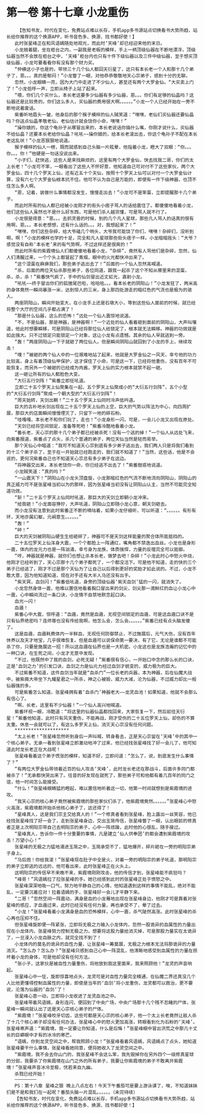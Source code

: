 # 第一卷 第十七章 小龙重伤
        【告知书友，时代在变化，免费站点难以长存，手机app多书源站点切换看书大势所趋，站长给你推荐的这个换源APP，听书音色多、换源、找书都好使！】
       此时张星峰正在和风语嫣随处地观光，而此时‘天峰’却已经迎来他的末日。
       小龙翘着腿，坐在柜台之内，一副我是老板的模样，手上一柄顶级仙器在不断地漂浮，顶级仙器当然不会放在柜台之中，‘天峰’柜台内也只有十件下级仙器以及三件中级仙器，至于想买顶级仙器，小龙可要看看你有没有那个财力买。
       “仲横这小子也是的，带领三十几个仙人都回天衍星了，这只有本长老一个人和那十几个弟子了，恩。。。真的是郁闷！”小龙瞥了一眼，对他恭恭敬敬地天心宗弟子，感到十分的无聊。
       忽然，小龙眼睛一亮，因为大门中走进了不少仙人，甚至还有两个大罗金仙。“大买卖上门了！”小龙低呼一声，立即从椅子上站了起来。
       “喂，你们几个买什么，本长老这要多少仙器有多少仙器，恩。。。你们有足够的仙晶吗？这仙器还是比较贵的。你们这么多人，买仙器的费用很大啊。。。。。。”小龙一个人已经开始在一旁不断地说着废话。
       紫番听地眉头一皱，他身后的那个猴子模样的仙人贼笑道：“嘿嘿，老仙们买仙器还要仙晶吗？你送点仙晶孝敬老仙，老仙估计就会饶你小命，嘿嘿！”
       “操你娘的，你这个龟孙子从哪冒出来的，本长老说话你插什么嘴，你刚才说什么，买仙器不给仙晶？还要本长老给你仙晶？吼吼~~操你娘的，给本长老滚出去，你这个龟孙子不配在本长老这乱吠！”小龙恶狠狠地说道。
       猴子模样的仙人一楞，既而就感到自己头脑一片眩晕，他指着小龙，瞪大了双眼：“你。。。你。。。你！”他硬是一句话没说出来。
       “小子们，赶快逃，这些人是来找麻烦的，这里有两个大罗金仙，快去找我二哥，你们的太上长老！”小龙可不笨，一眼看出了这些人不怀好意，他知道自己可对付不了这些家伙，两个大罗金仙，四十几个罗天上仙，还有近五十个天仙，按照十个罗天上仙可以对付一个大罗金仙计算，没有六七个大罗金仙根本抗不住。他可不认为自己是万能的，即使有一件下级神器，也顶不住怎么多人啊。
       “恩，记着，装做什么事情都没发生，慢慢走出去！”小龙可不是笨蛋，立即提醒那十几个弟子。
       而此时所有的仙人都已经被小龙刚才的街头小痞子骂人的话给震住了。都傻傻地看着小龙，他们这些仙人虽然也不是什么好东西，可是他们杀人越货懂，可是骂人就不行了。
       小龙很是得意：“恩。。。去抓灵兽的时候，到的几个凡人星球，那些凡人骂人的话真的很有用啊，恩。。。本长老想想，还有什么话的。。。对，我想起来了！”
       “嘿嘿，你们这些杂碎，给大爷磕几个响头，大爷我可能饶了你们，嘿嘿！杂碎们，没听到啊，啊！”小龙的模样也学的十足，完全和凡人星球那些街头痞子一样。小龙暗暗摇头：“大爷？感觉没有自称‘本长老’来的有气势啊，不过这样还是很爽的！”
       而此时所有的紫霞境仙人们都傻傻地看着小龙，“杂碎”，竟然有人骂他们是杂碎，忽然，仙人们清醒过来，一个个头上都冒起了青烟，眼中的火光都快冲出来了。
       “这个混蛋在麻痹我们，那些弟子逃出去了！”后面的一个仙人忽然高喊道。
       “杀，后面的两位天仙杀那些弟子，各位同道，跟我一起杀了这个不知从哪里来的混蛋，杀，杀，杀！”紫番快气疯了，手中的仙剑冒出近丈虹光，直射小龙。
       “吼吼~~终于冒出你们的狐狸尾巴啦，哈哈哈。。。看本长老的阴阳山！”小龙发狂了，两米高的身体竟然一瞬间暴涨一米，达到惊人的三米，身上那四处游走的暗红色的气流也是极为的骇人。
       两座阴阳山，瞬间开始变大，在小龙手上还是石墩大小，等到这些仙人面前的时候，就已经将整个大厅的空间几乎都占满了！
       “那是什么仙器，这么的恐怖！”远处一个仙人震惊地说道。
       “不，不是仙器，那是神器，是神器啊！”一个近处的仙人看着砸到面前的阴阳山，大声叫嚷道，他此时想要瞬移，可是阴阳山已经将那位仙人给锁定了，根本就无法瞬移。神器的功效就是如此强大。只不过锁定只能锁定一个对象，这让小龙有点遗憾。其余的仙人早就逃到一旁。
       “轰！”两座阴阳山一下子就砸了两位仙人。但是瞬间阴阳山就回到了小龙的手上，继续攻击！
       “噗！”被砸的两个仙人中的一位艰难地站了起来，他就是大罗金仙之一风天，幸亏他的功力比较高，身上有着顶级仙甲保护，这才保住了小命，可是这一下，已经将他重伤，没有百年不可能恢复。而另外一个被砸的已经成为肉酱，罗天上仙的实力根本就禁不起一砸。
       这一砸让所有的仙人都脸色大变。
       “大衍五行剑阵！”紫番立即狂吼道。
       立即二十五个罗天上仙聚集在一起，五个罗天上仙聚成小的“大衍五行剑阵”，五个小型的“大衍五行剑阵”聚成一个朝大型的“大衍五行剑阵”！
       “周天始转，天剑出鞘！”二十五个罗天上仙同时冷声低吟道。
       巨大的古朴地长剑出现在二十五个罗天上仙的上空，巨大的气势以阵法为中心，向四周扩展，那巨大的店面瞬间慢慢堙灭了，只留下一地的碎石粉。
       “哇嘎嘎，本长老不和你们玩了，走也！”小龙身形一闪，可是，一会儿小龙又出现在原处。
       “天剑已经将空间锁定，准备等死吧！”紫番冷酷地看着小龙。
       “番长老，天心宗的那十几个弟子都已经被杀死！没有一个逃的掉！”一个仙人从远处飞来，向紫番报道，紫番点了点头，杀几个普通的弟子，两位天仙当然是轻而易举。
       那个天仙心中暗道：“我可不知道天心宗到底有多少弟子逃出去，我们两人只是将我们看到的十三个弟子杀了，至于在一开始就已经跑走的，我们就不知道了！”当然，这些话，他是不会说的，更何况紫番自己也不知道天心宗总有多少弟子在这边。
       “将神器交出来，本长老饶你一命，你已经逃不出去了！”紫番鼓惑地说道。
       小龙贼笑道：“真的吗？”
       “一山震天下！”阴阳山在小龙头顶盘旋，小龙那暗红色的气流不断地流向阴阳山，阴阳山的真正威力可不是张星峰当初以为的那样，因为张星峰当初没有让阴阳山认主，当然不可能完全知道功效。
       “斩！”二十五个罗天上仙同时吼道，那巨大的天剑立即朝小龙冲来。
       “给我砸！”小龙面容狰狞，大声吼道，阴阳山立即随小龙心意，朝天剑砸去。
       而小龙没有注意到此时紫番正不断的嘀咕着，如果小龙仔细听，可以听道：“。。。。。。有形有环，天地亦属幻躯，元峒意生。。。。。。”
       “轰！”
       “砰！”
       巨大的天剑被阴阳山硬生生给砸碎了，神器可不是天剑这样能量的聚合体所能抵挡的。
       二十五位罗天上仙浑身大震，一个个都脸上一阵通红，嘴角都不禁逸出血丝。小龙也是身形一震，体内的龙元力也是一阵汹涌，幸亏身为龙族，体质强悍，力量的反噬完全可以抵御。
       “哼，神器就是神器，就你们也想让杀本长老，做梦去吧！杂碎！”小龙此时心中怒火中烧，他刚才已经听到了，天心宗那十几个弟子都死了，一个都没活下。可是他不知道，走的快的三个弟子已经逃了，刚才不过是那个天仙为了让自己以后得到更好的奖励才如此说的。不过，小龙不敢大意，因为他知道知道，现在对手还有大半人马还没有出手。
       “紫天冥，血剑闪！”紫番低吼道，身旁的顶级仙器‘紫天血剑’猛的一闪，就消失了。
       小龙忽然身体一震，他难以置信地看着胸口冒出来的剑尖，剑尖那一滴鲜红的血让小龙心中一震，心中瞬间流过一条口诀，小龙情不自禁地默念起口诀。
       血光一闪！
       血遁！
       紫番心中大震，惊呼道：“血遁，竟然是血遁，无视空间锁定的血遁，可是这血遁口诀不是只有仙界绝密吗？连师尊也没有传给我啊，他怎么会，怎么会。。。。。。”紫番已经有点头脑发傻了。
       这是血遁，血遁耗费体内一半鲜血，无视任何防御禁止，不过施展后，元气大伤，没有百年休养以及天才地宝，几乎很难恢复。但是血遁可以说保命第一要决，有了它，无论是谁都不可能杀了你，只要是施展这一招！所以这血遁在仙界也是一大机密。小龙这也是龙族浩瀚的记忆中的一种口诀，在生死之间，小龙才无意中发现。
       “不过，他既然中了我的血剑，必死无疑！”紫番很有信心，一开始口中念的那么长的口诀，正是‘血剑之力’的引发口诀，血剑之力是仙元力经过血剑才蜕变的，威力极为的巨大。
       不过紫番不知道，这件血剑当年就是“血杀门”一位长老的兵器，本为神器，后在仙魔大战中，被紫薇大帝坐下九耀星君之一所杀，神之心被毁，威力大减，沦为仙器，不过威力却比一般仙器强的多。
       可是紫番怎么知道，张星峰拥有着‘血杀门’神器老大——龙灵血池！如果知道，他就不会那么有信心了。
       “啊，长老，这里有不少仙器！”一个仙人高兴地喊道。
       紫番环视一眼，冷酷道：“将这里的仙器仙晶都找回来，大家恢复一下，然后前往天衍星！”紫番他知道，此时只有风天重伤，不能再战，刚才受伤的二十五位罗天上仙，却伤的不算太重。休息一会就可以了，有这么多罗天上仙，消灭天心宗没有任何问题。
       ********************
       “太上长老！”张星峰忽然听到身后一声叫喊，转身看去，正是天心宗留在‘天峰’中的其中一个核心弟子。无承一看到张星峰立即激动地冲了过来，他已经找张星峰找了好一会儿了，他可知道此时龙长老正在大战呢！
       张星峰看着这个弟子慌张的模样，知道不好，立即问道：“怎么了，说，到底发生什么事情了？”
       “有两位大罗金仙带领着近百的仙人攻击‘天峰’，此时龙长老还在那战斗，后面许多同门都被杀了！”无承都快哭出来了。往昔的好友现在就死了，那些弟子可和他都有着几百年的同门之谊，他一时间怎么能接受。
       “什么！”张星峰眼睛猛的瞪起，难以置信地听着这一切，他第一时间就想到是紫霞境的进攻。
       “我天心宗的核心弟子竟然被紫霞境的那些家伙们杀了，他紫霞境竟然。。。。。。”张星峰心中怒火高涨，紫霞境都开始杀他核心弟子了，这还得了！
       “星峰真人，这是我们宗主交给真人的！”一个修真者看到张星峰，脸上露出一丝笑容，他已经找张星峰找了好一会了，走到张星峰身边，交出玉简传信，张星峰瞥了一眼，认出眼前的修真者正是上次明阳宗带自己去明阳宗的弟子，心中一阵烦躁，此时他的心很乱，随手接过。
       “星峰真人，告诉你一件十分重要的事情，凡是建立‘仙人供奉团’的都会遭到紫霞境的攻击！万望小心！”
       张星峰的无极之力猛地涌进玉简之中，玉简承受不了，猛地爆开，碎片砸在一旁的明阳宗弟子身上。
       “马后炮！你给我滚！”张星峰现在肚子中全是火，对着一旁的明阳宗的弟子吼道，那明阳宗的弟子立即逃的远远的，他可看出来，此时张星峰正在火头上。
       这明阳宗的传信早不来晚不来，紫霞境刚刚攻击，他的传信才到，张星峰能不疯狂吗？
       “峰哥！”风语嫣拉了拉张星峰的手。她已经感到此时的张星峰正处于愤怒之中。
       张星峰深深地吸一口气，努力地平静自己的心情，他知道遇到这样的事情不能乱，绝对不能乱，一定要沉着应对！拉着语嫣的手，张星峰好一会儿才平静下来。
       “二哥！”忽然空间一阵震动，满身是血的小龙蓦地出现在张星峰身边，他刚才可是靠着对张星峰的感应，才血遁过来，此时已经没有任何力量，再也承受不了，晕了过去。
       “小龙！”张星峰看着小龙满身是血的恐怖模样，心中一震，杀气陡然高涨。此时张星峰的杀心再也压抑不住。
       但张星峰旋即便一阵紧张，立即将无极之力输入小龙体内，忽然一股诡异的血属性的力量出现在小龙体内，张星峰努力控制无极之力，想要将这股力量给消灭掉，可是那股力量实在太诡异了，一旦浸入小龙血脉之内，就完全找不到了！
       小龙体内的莫名的诡异的血性力量，让张星峰一筹莫展，无极之力根本无法将那诡异的力量消灭。“怎么办？怎么办？”张星峰只感到自己心中一阵混乱，他清晰地感受到血属性的力量在损坏着小龙的身体，可是他却没有任何方法。
       “张小子，这家伙是被血性力量重伤，将他放到我这里面来，我来照顾他！”龙灵的声音响起。
       张星峰心中一怔，旋即惊喜地点头，龙灵可是对血性力量完全精通，在仙魔二界还真没几个人比他更懂得控制血属性的力量，即使是当年的‘血剑’将小龙重伤，龙灵都可以救治，更不要说，沦落为仙器的‘血剑’了！
       张星峰心意一动，立即将小龙收进了龙灵血池之中。
       张星峰带着风语嫣，身形连闪，便回到了中央广场，中央广场那十几个残不忍睹的尸体，张星峰一瞬间就认出了这是天心宗核心弟子的尸体。
       “紫霞境！”张星峰咬牙切齿，这些可都是天心宗的核心弟子，他一个太上长老竟然让敌人杀了十几个核心弟子却没有任何办法，张星峰心中的怒火更加高涨，转眼看到化为石粉的‘天峰’。张星峰寒声道：“紫霞境，我一定要让你知道，什么是后悔！”张星峰眼中冒出洪荒之中那几十丈长的巨蟒眼中才有的冰冷的寒芒。
       “语嫣，你到龙灵空间之中，帮我照顾小龙！”张星峰看着风语嫣，风语嫣点了点头，她知道张星峰要干什么事情，张星峰看她同意，便将她收入了龙灵空间之中。
       “紫霞境，我不会去你山门的，我张星峰不会这么笨，我先毁掉你在另外四个一级修真星球的分部，我要杀了你紫霞境在山门之外的所有弟子，我要让你紫霞境的弟子不敢离开紫霞境！”张星峰声音冰冷至极，恍若来自九幽。
       杀戮已经开始！
       ————————
       PS：第十八章 星峰之狠 晚上八点左右！今天下午番茄可是要上游泳课了，唉，不知道妹妹们是不是和我们在一起呢？番茄头脑一片混乱。。。。。。（未完待续）
       【告知书友，时代在变化，免费站点难以长存，手机app多书源站点切换看书大势所趋，站长给你推荐的这个换源APP，听书音色多、换源、找书都好使！】